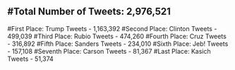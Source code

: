 #Total Number of Tweets: 2,976,521 
---
#First Place: Trump Tweets - 1,163,392
#Second Place: Clinton Tweets - 499,039
#Third Place: Rubio Tweets - 474,260
#Fourth Place: Cruz Tweets - 316,892
#Fifth Place: Sanders Tweets - 234,010
#Sixth Place: Jeb! Tweets - 157,108
#Seventh Place: Carson Tweets - 81,367
#Last Place: Kasich Tweets - 51,374
